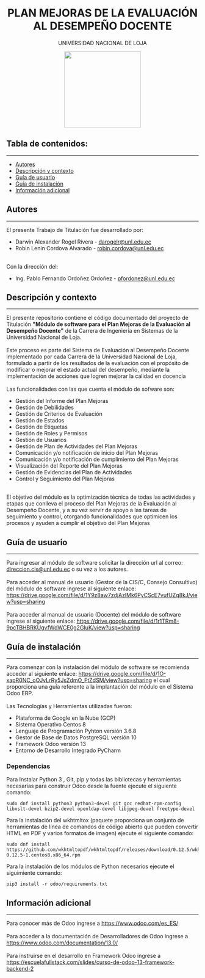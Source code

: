 <h1 align="center"> PLAN MEJORAS DE LA EVALUACIÓN AL DESEMPEÑO DOCENTE</h1>
<p align="center"> UNIVERSIDAD NACIONAL DE LOJA</p>
<p align="center"><img src="https://pbs.twimg.com/profile_images/1225522326487347211/FaNm0ISf_400x400.jpg" width="200" height="200"/></p> 

## Tabla de contenidos:
---
- [Autores](#autores)
- [Descripción y contexto](#descripción-y-contexto)
- [Guía de usuario](#guía-de-usuario)
- [Guía de instalación](#guía-de-instalación)
- [Información adicional](#información-adicional)

## Autores
---
El presente Trabajo de Titulación fue desarrollado por:
-   Darwin Alexander Rogel Rivera - darogelr@unl.edu.ec
-   Robin Lenin Cordova Alvarado - robin.cordova@unl.edu.ec<br/><br/>

Con la dirección del:
-   Ing. Pablo Fernando Ordoñez Ordoñez - pfordonez@unl.edu.ec

## Descripción y contexto
---
El presente repositorio contiene el código documentado del proyecto de Titulación <b>"Módulo de software para el Plan Mejoras de la Evaluación al Desempeño Docente"</b> de la Carrera de Ingeniería en Sistemas de la Universidad Nacional de Loja.
<br/><br/>
Este proceso es parte del Sistema de Evaluación al Desempeño Docente implementado por cada Carrera de la Universidad Nacional de Loja, formulado a partir de los resultados de la evaluación con el propósito de modificar o mejorar el estado actual del desempeño, mediante la implementación de acciones que logren mejorar la calidad en docencia 
<br/><br/>
Las funcionalidades con las que cuenta el módulo de sofware son:<br/>
-   Gestión del Informe del Plan Mejoras
-   Gestión de Debilidades
-   Gestión de Criterios de Evaluación
-   Gestión de Estados
-   Gestión de Etiquetas
-   Gestión de Roles y Permisos
-   Gestión de Usuarios
-   Gestión de Plan de Actividades del Plan Mejoras
-   Comunicación y/o notificación de inicio del Plan Mejoras
-   Comunicación y/o notificación de cumplimiento del Plan Mejoras
-   Visualización del Reporte del Plan Mejoras
-   Gestión de Evidencias del Plan de Actividades
-   Control y Seguimiento del Plan Mejoras
<br/><br/>

El objetivo del módulo es la optimización técnica de todas las actividades y etapas que conlleva el proceso del Plan Mejoras de la Evaluación al Desempeño Docente, y a su vez servir de apoyo a las tareas de seguimiento y control, otorgando funcionalidades que optimicen los procesos y ayuden a cumplir el objetivo del Plan Mejoras

## Guía de usuario
---
Para ingresar al módulo de software solicitar la dirección url al correo: direccion.cis@unl.edu.ec o su vez a los autores.
<br/><br/>
Para acceder al manual de usuario (Gestor de la CIS/C, Consejo Consultivo) del módulo de software ingrese al siguiente enlace: https://drive.google.com/file/d/1Y9z8aw7zdjAzlMk6PyCScE7vufUZq8kJ/view?usp=sharing
<br/><br/>
Para acceder al manual de usuario (Docente) del módulo de software ingrese al siguiente enlace: https://drive.google.com/file/d/1r1TRm8-9pcTBHBRKUgvfWdWCE0g2GIuK/view?usp=sharing

 	
## Guía de instalación
---
Para comenzar con la instalación del módulo de software se recomienda acceder al siguiente enlace: https://drive.google.com/file/d/1O-xapR0NC_oOJvLrRy5JsZdmO_FtZdSM/view?usp=sharing el cual proporciona una guía referente a la implantación del módulo en el Sistema Odoo ERP.
<br/><br/>
Las Tecnologías y Herramientas utilizadas fueron:
-   Plataforma de Google en la Nube (GCP)
-   Sistema Operativo Centos 8
-   Lenguaje de Programación Pyhton versión 3.6.8
-   Gestor de Base de Datos PostgreSQL versión 10
-   Framework Odoo versión 13
-   Entorno de Desarrollo Integrado​​ PyCharm

### Dependencias
Para Instalar Python 3 , Git, pip y todas las bibliotecas y herramientas necesarias para construir Odoo desde la fuente ejecute el siguiente comando:

    sudo dnf install python3 python3-devel git gcc redhat-rpm-config libxslt-devel bzip2-devel openldap-devel libjpeg-devel freetype-devel

Para la instalación del wkhtmltox (paquete proporciona un conjunto de herramientas de línea de comandos de código abierto que pueden convertir HTML en PDF y varios formatos de imagen) ejecute el siguiente comando:

    sudo dnf install https://github.com/wkhtmltopdf/wkhtmltopdf/releases/download/0.12.5/wkhtmltox-0.12.5-1.centos8.x86_64.rpm

Para la instalación de los módulos de Python necesarios ejecute el siguimiente comando:

    pip3 install -r odoo/requirements.txt

## Información adicional
---
Para conocer más de Odoo ingrese a https://www.odoo.com/es_ES/
<br/><br/>
Para acceder a la documentación de Desarrolladores de Odoo ingrese a https://www.odoo.com/documentation/13.0/
<br/><br/>
Para instruirse en el desarrollo en Framework Odoo ingrese a https://escuelafullstack.com/slides/curso-de-odoo-13-framework-backend-2